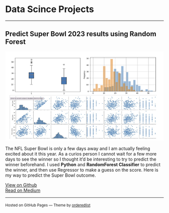 # Data Scince Projects

---

## Predict Super Bowl 2023 results using Random Forest

<img src="images/Superbowl_img.png?raw=true">
<p>The NFL Super Bowl is only a few days away and I am actually feeling excited about it this year. As a curios person I cannot wait for a few more days to see the winner so I thought it’d be interesting to try to predict the winner beforehand. I used <b>Python</b> and <b>RandomForest Classifier</b> to predict the winner, and then use Regressor to make a guess on the score. Here is my way to predict the Super Bowl outcome.</p>

<p><a href="https://github.com/seemyon/superbowl2023_score_prediction">View on Github</a><br>
<a href="https://medium.com/@leontyev.s/predict-super-bowl-2023-results-using-python-3fa09f1ceeb4">Read on Medium</a></p>

---
<p><small>Hosted on GitHub Pages &mdash; Theme by <a href="https://github.com/orderedlist">orderedlist</a></small></p>

